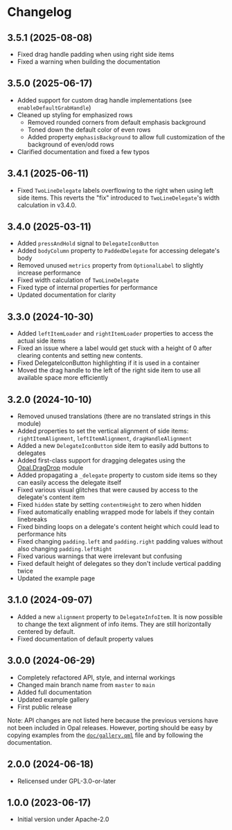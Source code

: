 <!--
SPDX-FileCopyrightText: 2024 Mirian Margiani
SPDX-License-Identifier: GFDL-1.3-or-later
-->

# Changelog

## 3.5.1 (2025-08-08)

- Fixed drag handle padding when using right side items
- Fixed a warning when building the documentation

## 3.5.0 (2025-06-17)

- Added support for custom drag handle implementations (see `enableDefaultGrabHandle`)
- Cleaned up styling for emphasized rows
  - Removed rounded corners from default emphasis background
  - Toned down the default color of even rows
  - Added property `emphasisBackground` to allow full customization of the
    background of even/odd rows
- Clarified documentation and fixed a few typos

## 3.4.1 (2025-06-11)

- Fixed `TwoLineDelegate` labels overflowing to the right when using left side items.
  This reverts the "fix" introduced to `TwoLineDelegate`'s width calculation in v3.4.0.

## 3.4.0 (2025-03-11)

- Added `pressAndHold` signal to `DelegateIconButton`
- Added `bodyColumn` property to `PaddedDelegate` for accessing delegate's body
- Removed unused `metrics` property from `OptionalLabel` to slightly increase performance
- Fixed width calculation of `TwoLineDelegate`
- Fixed type of internal properties for performance
- Updated documentation for clarity

## 3.3.0 (2024-10-30)

- Added `leftItemLoader` and `rightItemLoader` properties to access the actual side items
- Fixed an issue where a label would get stuck with a height of 0 after clearing contents and setting new contents.
- Fixed DelegateIconButton highlighting if it is used in a container
- Moved the drag handle to the left of the right side item to use all available space more efficiently

## 3.2.0 (2024-10-10)

- Removed unused translations (there are no translated strings in this module)
- Added properties to set the vertical alignment of side items: `rightItemAlignment`, `leftItemAlignment`, `dragHandleAlignment`
- Added a new `DelegateIconButton` side item to easily add buttons to delegates
- Added first-class support for dragging delegates using the [Opal.DragDrop](https://github.com/Pretty-SFOS/opal-dragdrop) module
- Added propagating a `_delegate` property to custom side items so they can
  easily access the delegate itself
- Fixed various visual glitches that were caused by access to the delegate's content item
- Fixed `hidden` state by setting `contentHeight` to zero when hidden
- Fixed automatically enabling wrapped mode for labels if they contain linebreaks
- Fixed binding loops on a delegate's content height which could lead to performance hits
- Fixed changing `padding.left` and `padding.right` padding values without also changing `padding.leftRight`
- Fixed various warnings that were irrelevant but confusing
- Fixed default height of delegates so they don't include vertical padding twice
- Updated the example page

## 3.1.0 (2024-09-07)

- Added a new `alignment` property to `DelegateInfoItem`. It is now possible to
  change the text alignment of info items. They are still horizontally centered
  by default.
- Fixed documentation of default property values

## 3.0.0 (2024-06-29)

- Completely refactored API, style, and internal workings
- Changed main branch name from `master` to `main`
- Added full documentation
- Updated example gallery
- First public release

Note: API changes are not listed here because the previous versions have not
been included in Opal releases. However, porting should be easy by copying
examples from the [`doc/gallery.qml`](doc/gallery.qml) file and by following
the documentation.

## 2.0.0 (2024-06-18)

- Relicensed under GPL-3.0-or-later

## 1.0.0 (2023-06-17)

- Initial version under Apache-2.0
